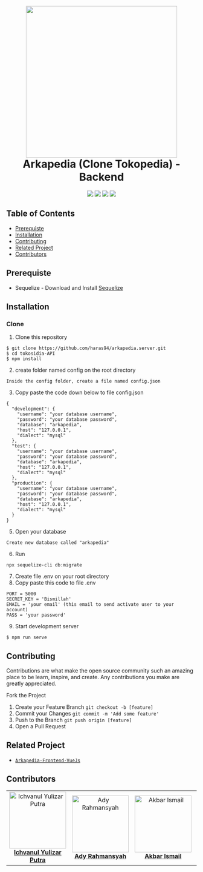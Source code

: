<h1 align="center">
  <br>
  <img src="https://miro.medium.com/max/661/1*TkP2EwaX95ItAv_jGS7hSA.png" width="400">
  <br>
  Arkapedia (Clone Tokopedia) - Backend
  <br>
</h1>

<p align="center">
  <img src="https://img.shields.io/badge/ExpressJs-v4.17.1-yellow">
  <img src="https://img.shields.io/badge/Axios-v0.19.2-blue">
  <img src="https://img.shields.io/badge/Sequelize-v5.21.6-important">
  <img src="https://img.shields.io/badge/Nodemailer-v6.4.6-red">
</p>

## Table of Contents
- [Prerequiste](#prerequiste)
- [Installation](#installation)
- [Contributing](#contributing)
- [Related Project](#related-project)
- [Contributors](#contributors)

## Prerequiste
- Sequelize - Download and Install [Sequelize](https://sequelize.org/)

## Installation
### Clone
1. Clone this repository
```
$ git clone https://github.com/haras94/arkapedia.server.git
$ cd tokosidia-API
$ npm install
```
2. create folder named config on the root directory
```
Inside the config folder, create a file named config.json
```
3. Copy paste the code down below to file config.json
```
{
  "development": {
    "username": "your database username",
    "password": "your database password",
    "database": "arkapedia",
    "host": "127.0.0.1",
    "dialect": "mysql"
  },
  "test": {
    "username": "your database username",
    "password": "your database password",
    "database": "arkapedia",
    "host": "127.0.0.1",
    "dialect": "mysql"
  },
  "production": {
    "username": "your database username",
    "password": "your database password",
    "database": "arkapedia",
    "host": "127.0.0.1",
    "dialect": "mysql"
  }
}
```
5. Open your database
```
Create new database called "arkapedia"
```
6. Run 
```
npx sequelize-cli db:migrate
```
7. Create file .env on your root directory
8. Copy paste this code to file .env
```
PORT = 5000
SECRET_KEY = 'Bismillah'
EMAIL = 'your email' (this email to send activate user to your account)
PASS = 'your password'
```
9. Start development server
```
$ npm run serve
```
## Contributing

Contributions are what make the open source community such an amazing place to be learn, inspire, and create. Any contributions you make are greatly appreciated.

Fork the Project
1. Create your Feature Branch  ```git checkout -b [feature]```
2. Commit your Changes ```git commit -m 'Add some feature'```
3. Push to the Branch ```git push origin [feature]```
4. Open a Pull Request

## Related Project
* [`Arkapedia-Frontend-VueJs`](https://github.com/haras94/arkapedia)

## Contributors

<center>
  <table>
    <tr>
      <td align="center">
        <a href="https://github.com/ichvanul">
          <img width="150" src="https://avatars1.githubusercontent.com/u/62008205?s=460&u=d23a93172c5e4c40b9b033e273a3359b2742c568&v=4" alt="Ichvanul Yulizar Putra"><br/>
          <b>Ichvanul Yulizar Putra</b>
        </a>
      </td>
      <td align="center">
        <a href="https://github.com/algol007">
          <img width="150" src="https://avatars3.githubusercontent.com/u/13137672?s=460&u=b5226ccdf4cd9c9a8505215b77b2a15d134d92b5&v=4" alt="Ady Rahmansyah"><br/>
          <b>Ady Rahmansyah</b>
        </a>
      </td>
      <td align="center">
        <a href="https://github.com/akbarism">
          <img width="150" src="https://avatars3.githubusercontent.com/u/59020048?s=460&u=3b5166c489574eedef29b414cd18b457bcc6fad3&v=4" alt="Akbar Ismail"><br/>
          <b>Akbar Ismail</b>
        </a>
      </td>
      <td align="center">
        <a href="https://github.com/bagakibadi">
          <img width="150" src="https://avatars0.githubusercontent.com/u/31173796?s=460&v=4" alt="Bagus"><br/>
          <b>Bagus</b>
        </a>
      </td>
      <td align="center">
        <a href="https://github.com/haras94">
          <img width="150" src="https://avatars2.githubusercontent.com/u/62143618?s=460&u=2e76db88db6de5ba0dddfa79c274c8e04f5e8f4a&v=4" alt="Harun Arrasyid Suparman"><br/>
          <b>Harun Arrasyid Suparman</b>
        </a>
      </td>
      <td align="center">
        <a href="https://github.com/slucter">
          <img width="150" src="https://avatars2.githubusercontent.com/u/61655908?s=460&u=1e1c0b55b30cf502f264038f39609fd6dc8636b8&v=4" alt="Muhamad Irhashdianto"><br/>
          <b>Muhamad Irhashdianto</b>
        </a>
      </td>
    </tr>
  </table>
</center>
